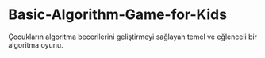 # Basic-Algorithm-Game-for-Kids

Çocukların algoritma becerilerini geliştirmeyi sağlayan temel ve eğlenceli bir algoritma oyunu. 

